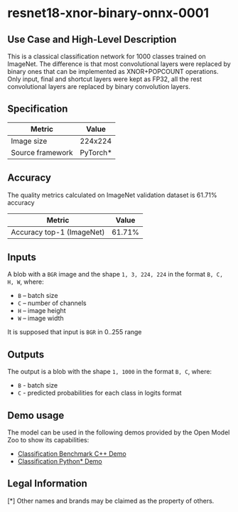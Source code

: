 # resnet18-xnor-binary-onnx-0001

## Use Case and High-Level Description

This is a classical classification network for 1000 classes trained on ImageNet.
The difference is that most convolutional layers were replaced by binary ones that can be implemented as XNOR+POPCOUNT operations.
Only input, final and shortcut layers were kept as FP32, all the rest convolutional layers are replaced by binary convolution layers.

## Specification

| Metric             | Value    |
|-------------------|-----------|
| Image size        | 224x224   |
| Source framework  | PyTorch\* |

## Accuracy

The quality metrics calculated on ImageNet validation dataset is 61.71% accuracy

| Metric                    | Value         |
|---------------------------|---------------|
| Accuracy top-1 (ImageNet) |        61.71% |

## Inputs

A blob with a `BGR` image and the shape `1, 3, 224, 224` in the format `B, C, H, W`, where:

- `B` – batch size
- `C` – number of channels
- `H` – image height
- `W` – image width

It is supposed that input is `BGR` in 0..255 range

## Outputs

The output is a blob with the shape `1, 1000` in the format `B, C`, where:

- `B` - batch size
- `C` - predicted probabilities for each class in logits format

## Demo usage

The model can be used in the following demos provided by the Open Model Zoo to show its capabilities:

* [Classification Benchmark C++ Demo](../../../demos/classification_benchmark_demo/cpp/README.md)
* [Classification Python\* Demo](../../../demos/classification_demo/python/README.md)

## Legal Information
[*] Other names and brands may be claimed as the property of others.
